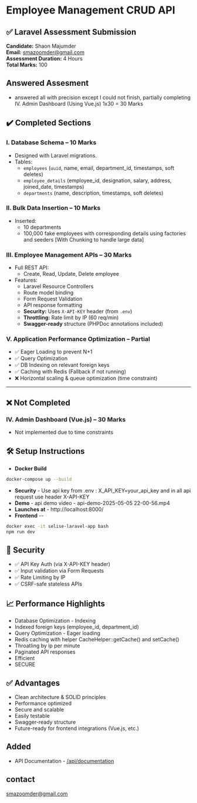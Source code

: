 # Employee Management CRUD API

## ✅ Laravel Assessment Submission

**Candidate:** Shaon Majumder  
**Email:** smazoomder@gmail.com  
**Assessment Duration:** 4 Hours  
**Total Marks:** 100

## Answered Assesment

-   answered all with precision except I could not finish, partially completing IV. Admin Dashboard (Using Vue.js) 1x30 = 30 Marks

## ✔️ Completed Sections

### I. Database Schema – 10 Marks

-   Designed with Laravel migrations.
-   Tables:
    -   `employees` (`uuid`, name, email, department_id, timestamps, soft deletes)
    -   `employee_details` (employee_id, designation, salary, address, joined_date, timestamps)
    -   `departments` (name, description, timestamps, soft deletes)

### II. Bulk Data Insertion – 10 Marks

-   Inserted:
    -   10 departments
    -   100,000 fake employees with corresponding details using factories and seeders [With Chunking to handle large data]

### III. Employee Management APIs – 30 Marks

-   Full REST API:
    -   Create, Read, Update, Delete employee
-   Features:
    -   Laravel Resource Controllers
    -   Route model binding
    -   Form Request Validation
    -   API response formatting
    -   **Security:** Uses `X-API-KEY` header (from `.env`)
    -   **Throttling:** Rate limit by IP (60 req/min)
    -   **Swagger-ready** structure (PHPDoc annotations included)

### V. Application Performance Optimization – Partial

-   ✅ Eager Loading to prevent N+1
-   ✅ Query Optimization
-   ✅ DB Indexing on relevant foreign keys
-   ✅ Caching with Redis (Fallback if not running)
-   ❌ Horizontal scaling & queue optimization (time constraint)

---

## ❌ Not Completed

### IV. Admin Dashboard (Vue.js) – 30 Marks

-   Not implemented due to time constraints

## 🛠️ Setup Instructions

-   **Docker Build**

```bash
docker-compose up --build
```

-   **Security** - Use api key from .env : X_API_KEY=your_api_key and in all api request use header X-API-KEY
-   **Demo** - api demo video - api-demo-2025-05-05 22-00-56.mp4
-   **Launches at** - http://localhost:8000/
-   **Frontend** --

```bash
docker exec -it selise-laravel-app bash
npm run dev
```

## 🔐 Security

-   ✅ API Key Auth (via X-API-KEY header)
-   ✅ Input validation via Form Requests
-   ✅ Rate Limiting by IP
-   ✅ CSRF-safe stateless APIs

## 📈 Performance Highlights

-   Database Optimization - Indexing
-   Indexed foreign keys (employee_id, department_id)
-   Query Optimization - Eager loading
-   Redis caching with helper CacheHelper::getCache() and setCache()
-   Throatling by ip per minute
-   Paginated API responses
-   Efficient
-   SECURE

## ✅ Advantages

-   Clean architecture & SOLID principles
-   Performance optimized
-   Secure and scalable
-   Easily testable
-   Swagger-ready structure
-   Future-ready for frontend integrations (Vue.js, etc.)

## Added

-   API Documentation - [/api/documentation](http://localhost:8000/api/documentation#/)

## contact

smazoomder@gmail.com
